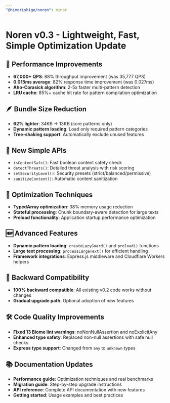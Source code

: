 ```yaml
---
"@himorishige/noren": minor
---
```


# Noren v0.3 - Lightweight, Fast, Simple Optimization Update

## 🚀 Performance Improvements
- **67,000+ QPS**: 88% throughput improvement (was 35,777 QPS)
- **0.015ms average**: 82% response time improvement (was 0.027ms)
- **Aho-Corasick algorithm**: 2-5x faster multi-pattern detection
- **LRU cache**: 85%+ cache hit rate for pattern compilation optimization

## 🪶 Bundle Size Reduction
- **62% lighter**: 34KB → 13KB (core patterns only)
- **Dynamic pattern loading**: Load only required pattern categories
- **Tree-shaking support**: Automatically exclude unused features

## 🎯 New Simple APIs
- `isContentSafe()`: Fast boolean content safety check
- `detectThreats()`: Detailed threat analysis with risk scoring
- `setSecurityLevel()`: Security presets (strict/balanced/permissive)
- `sanitizeContent()`: Automatic content sanitization

## 🔧 Optimization Techniques
- **TypedArray optimization**: 38% memory usage reduction
- **Stateful processing**: Chunk boundary-aware detection for large texts
- **Preload functionality**: Application startup performance optimization

## 🆕 Advanced Features
- **Dynamic pattern loading**: `createLazyGuard()` and `preload()` functions
- **Large text processing**: `processLargeText()` for efficient handling
- **Framework integrations**: Express.js middleware and Cloudflare Workers helpers

## 🔄 Backward Compatibility
- **100% backward compatible**: All existing v0.2 code works without changes
- **Gradual upgrade path**: Optional adoption of new features

## 🛠️ Code Quality Improvements
- **Fixed 13 Biome lint warnings**: noNonNullAssertion and noExplicitAny
- **Enhanced type safety**: Replaced non-null assertions with safe null checks
- **Express type support**: Changed from `any` to `unknown` types

## 📚 Documentation Updates
- **Performance guide**: Optimization techniques and real benchmarks
- **Migration guide**: Step-by-step upgrade instructions
- **API reference**: Complete API documentation with new features
- **Getting started**: Usage examples and best practices
